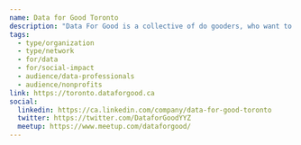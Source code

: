 ```yaml
---
name: Data for Good Toronto
description: "Data For Good is a collective of do gooders, who want to use their powers for good, and not evil, to help make our communities better through data. We connect data professionals with local charities and NFPs to provide free data consulting in service of positive social impact in Toronto communities through DataThons and DataNights."
tags:
  - type/organization
  - type/network
  - for/data
  - for/social-impact
  - audience/data-professionals
  - audience/nonprofits
link: https://toronto.dataforgood.ca
social:
  linkedin: https://ca.linkedin.com/company/data-for-good-toronto
  twitter: https://twitter.com/DataforGoodYYZ
  meetup: https://www.meetup.com/dataforgood/
---
```

